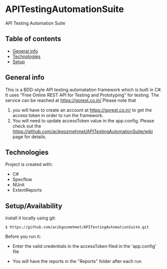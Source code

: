 # APITestingAutomationSuite
API Testing Automation Suite

## Table of contents
* [General info](#general-info)
* [Technologies](#technologies)
* [Setup](#setup)

## General info
This is a BDD-style API testing automatation framework which is built in C#. It uses "Free Online REST API for Testing and Prototyping" for testing. 
The service can be reached at https://gorest.co.in/ 
Please note that 
1. you will have to create an account at  https://gorest.co.in/ to get the access token in order to run the framework. 
2. You will need to update accessToken value in the app.config. Please check out the https://github.com/acikgozmehmet/APITestingAutomationSuite/wiki page for details.

## Technologies
Project is created with:
* C#
* Specflow 
* NUnit
* ExtentReports
	
## Setup/Availability
install it locally using git:

```
$ https://github.com/acikgozmehmet/APITestingAutomationSuite.git

```

Before you run it:
* Enter the valid credentials in the accessToken filed in the 'app.config' file

* You will have the reports in the "Reports" folder after each run
